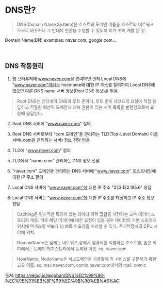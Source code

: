 # DNS란?

> DNS(Domain Name System)은 호스트의 도메인 이름을 호스트의 네트워크 주소로 바꾸거나 그 반대의 변환을 수행할 수 있도록 하기 위해 개발 된 것.

Domain Name(DN) examples: naver.com, google.com...

<br>

## DNS 작동원리

1. 웹 브라우저에 www.naver.com을 입력하면 먼저 Local DNS에 "www.naver.com"이라는 hostname에 대한 IP 주소를 질의하여 Local DNS에 없으면 다른 DNS name 서버 정보(Root DNS 정보)를 받음

> Root DNS는 인터넷의 DNS의 루트 존이다. 루트 존의 레코드의 요청에 직접 응답하고 적절한 최상위 도메인에 대해 권한이 있는 서버 목록을 반환함으로써 요청에 응답한다.

2. Root DNS 서버에 "www.naver.com" 질의

3. Root DNS 서버로부터 "com 도메인"을 관리하는 TLD(Top-Level Domain) 이름 서버(.com을 관리하는 서버) 정보 전달 받음

4. TLD에 "www.naver.com" 질의

5. TLD에서 "name.com" 관리하는 DNS 정보 전달

6. "naver.com" 도메인을 관리하는 DNS 서버에 "www.naver.com" 호스트네임에 대한 IP 주소 질의

7. Local DNS 서버에 "www.naver.com"에 대한 IP 주소 "222.122.195.6" 응답

8. Local DNS 서버는 "www.naver.com"에 대한 IP 주소를 캐싱하고 IP 주소 정보 전달

> Caching은 일시적인 특징이 있는 데이터 하위 집합을 저장하는 고속 데이터 스토리지 계층. 이후 해당 데이터에 대한 요청이 있을 경우 데이터의 기본 스토리지 위치에 엑세스할 때보다 더 빠르게 요청을 처리할 수 있다. 주기억장치와 CPU 사이에 위치.

> DomainName은 넓게는 네트워크 상에서 컴퓨터를 식별하는 호스트명, 좁은 의미에서는 도메인 레지스트리에서 등록된 이름. ex. naver.com

> HostName, NodeName은 서브도메인을 사용할때 각 서비스를 구분하기 위한 고유 이름. ex. mail.naver.com, comic.naver.com에서의 mail, comic

출처: https://velog.io/@goban/DNS%EC%99%80-%EC%9E%91%EB%8F%99%EC%9B%90%EB%A6%AC